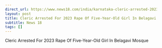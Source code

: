 ```yaml
---
direct_url: https://www.news18.com/india/karnataka-cleric-arrested-2023-rape-case-minor-girl-belagavi-police-activist-puneeth-kerehall-pocso-ws-kl-9488674.html
layout: post
title: Cleric Arrested For 2023 Rape Of Five-Year-Old Girl In Belagavi Mosque
subtitle: News 18
tags: []
---
```


Cleric Arrested For 2023 Rape Of Five-Year-Old Girl In Belagavi Mosque
